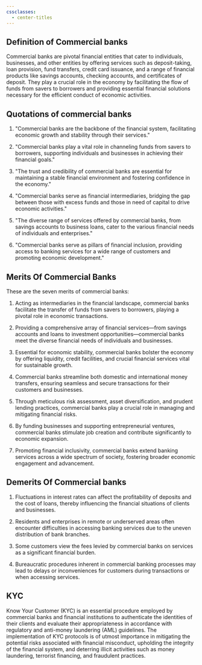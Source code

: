 ```yaml
---
cssclasses:
  - center-titles
---
```

## Definition of Commercial banks

Commercial banks are pivotal financial entities that cater to individuals, businesses, and other entities by offering services such as deposit-taking, loan provision, fund transfers, credit card issuance, and a range of financial products like savings accounts, checking accounts, and certificates of deposit. They play a crucial role in the economy by facilitating the flow of funds from savers to borrowers and providing essential financial solutions necessary for the efficient conduct of economic activities.

## Quotations of commercial banks

1. "Commercial banks are the backbone of the financial system, facilitating economic growth and stability through their services."

2. "Commercial banks play a vital role in channeling funds from savers to borrowers, supporting individuals and businesses in achieving their financial goals."

3. "The trust and credibility of commercial banks are essential for maintaining a stable financial environment and fostering confidence in the economy."

4. "Commercial banks serve as financial intermediaries, bridging the gap between those with excess funds and those in need of capital to drive economic activities."

5. "The diverse range of services offered by commercial banks, from savings accounts to business loans, cater to the various financial needs of individuals and enterprises."

6. "Commercial banks serve as pillars of financial inclusion, providing access to banking services for a wide range of customers and promoting economic development."

## Merits Of Commercial Banks

These are the seven merits of commercial banks:

1. Acting as intermediaries in the financial landscape, commercial banks facilitate the transfer of funds from savers to borrowers, playing a pivotal role in economic transactions.

2. Providing a comprehensive array of financial services—from savings accounts and loans to investment opportunities—commercial banks meet the diverse financial needs of individuals and businesses.

3. Essential for economic stability, commercial banks bolster the economy by offering liquidity, credit facilities, and crucial financial services vital for sustainable growth.

4. Commercial banks streamline both domestic and international money transfers, ensuring seamless and secure transactions for their customers and businesses.

5. Through meticulous risk assessment, asset diversification, and prudent lending practices, commercial banks play a crucial role in managing and mitigating financial risks.

6. By funding businesses and supporting entrepreneurial ventures, commercial banks stimulate job creation and contribute significantly to economic expansion.

7. Promoting financial inclusivity, commercial banks extend banking services across a wide spectrum of society, fostering broader economic engagement and advancement.

## Demerits Of Commercial banks

1. Fluctuations in interest rates can affect the profitability of deposits and the cost of loans, thereby influencing the financial situations of clients and businesses.

2. Residents and enterprises in remote or underserved areas often encounter difficulties in accessing banking services due to the uneven distribution of bank branches.

3. Some customers view the fees levied by commercial banks on services as a significant financial burden.

4. Bureaucratic procedures inherent in commercial banking processes may lead to delays or inconveniences for customers during transactions or when accessing services.

## KYC

Know Your Customer (KYC) is an essential procedure employed by commercial banks and financial institutions to authenticate the identities of their clients and evaluate their appropriateness in accordance with regulatory and anti-money laundering (AML) guidelines. The implementation of KYC protocols is of utmost importance in mitigating the potential risks associated with financial misconduct, upholding the integrity of the financial system, and deterring illicit activities such as money laundering, terrorist financing, and fraudulent practices.


